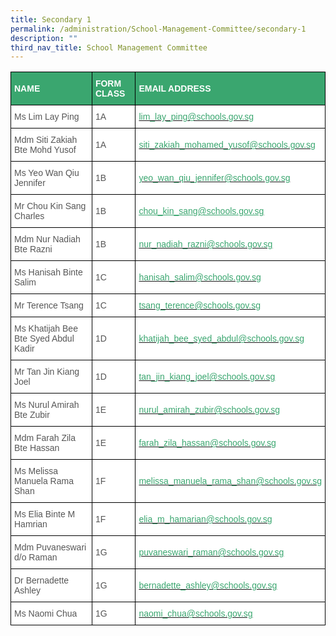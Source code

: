 ```yaml
---
title: Secondary 1
permalink: /administration/School-Management-Committee/secondary-1
description: ""
third_nav_title: School Management Committee
---
```

<style type="text/css">
.tg  {border-collapse:collapse;border-spacing:0;}
.tg td{border-color:black;border-style:solid;border-width:1px;font-family:Arial, sans-serif;font-size:14px;
  overflow:hidden;padding:10px 5px;word-break:normal;}
.tg th{border-color:black;border-style:solid;border-width:1px;font-family:Arial, sans-serif;font-size:14px;
  font-weight:normal;overflow:hidden;padding:10px 5px;word-break:normal;}
.tg .tg-m6ce{background-color:#3AA66F;color:#FFF;font-weight:bold;text-align:left;vertical-align:middle}
.tg .tg-mwz3{background-color:#FFF;color:#565656;text-align:left;vertical-align:middle}
</style>
<table class="tg">
<thead>
  <tr>
    <th class="tg-m6ce"><span style="color:#FFF;background-color:#3AA66F">NAME</span></th>
    <th class="tg-m6ce"><span style="color:#FFF;background-color:#3AA66F">FORM CLASS</span></th>
    <th class="tg-m6ce"><span style="color:#FFF;background-color:#3AA66F">EMAIL ADDRESS</span></th>
  </tr>
</thead>
<tbody>
  <tr>
    <td class="tg-mwz3"><span style="color:#565656"> Ms Lim Lay Ping</span><br></td>
    <td class="tg-mwz3"><span style="color:#565656"> 1A</span></td>
    <td class="tg-mwz3"><span style="color:#565656"> </span><a href="mailto:lim_lay_ping@schools.gov.sg"><span style="text-decoration:none;color:#3AA66F">lim_lay_ping@schools.gov.sg</span></a><br></td>
  </tr>
  <tr>
    <td class="tg-mwz3"><span style="color:#565656"> Mdm Siti Zakiah Bte Mohd Yusof </span></td>
    <td class="tg-mwz3"><span style="color:#565656"> 1A</span></td>
    <td class="tg-mwz3"><span style="color:#565656"> </span><a href="mailto:siti_zakiah_mohamed_yusof@schools.gov.sg"><span style="text-decoration:none;color:#3AA66F">siti_zakiah_mohamed_yusof@schools.gov.sg</span></a></td>
  </tr>
  <tr>
    <td class="tg-mwz3"><span style="color:#565656"> Ms Yeo Wan Qiu Jennifer</span></td>
    <td class="tg-mwz3"><span style="color:#565656"> 1B</span></td>
    <td class="tg-mwz3"><span style="color:#565656"> </span><a href="mailto:yeo_wan_qiu_jennifer@schools.gov.sg"><span style="text-decoration:none;color:#3AA66F">yeo_wan_qiu_jennifer@schools.gov.sg</span></a></td>
  </tr>
  <tr>
    <td class="tg-mwz3"><span style="color:#565656"> Mr Chou Kin Sang Charles</span></td>
    <td class="tg-mwz3"><span style="color:#565656"> 1B</span></td>
    <td class="tg-mwz3"><span style="color:#565656"> </span><a href="mailto:chou_kin_sang@schools.gov.sg"><span style="text-decoration:underline;color:#3AA66F">chou_kin_sang@schools.gov.sg</span></a></td>
  </tr>
  <tr>
    <td class="tg-mwz3"><span style="color:#565656"> Mdm Nur Nadiah Bte Razni</span><br></td>
    <td class="tg-mwz3"><span style="color:#565656"> 1B</span></td>
    <td class="tg-mwz3"><span style="color:#565656"> </span><a href="mailto:nur_nadiah_razni@schools.gov.sg"><span style="text-decoration:none;color:#3AA66F">nur_nadiah_razni@schools.gov.sg</span></a></td>
  </tr>
  <tr>
    <td class="tg-mwz3"><span style="color:#565656"> Ms Hanisah Binte Salim</span></td>
    <td class="tg-mwz3"><span style="color:#565656"> 1C</span></td>
    <td class="tg-mwz3"><span style="color:#565656"> </span><a href="mailto:hanisah_salim@schools.gov.sg"><span style="text-decoration:none;color:#3AA66F">hanisah_salim@schools.gov.sg</span></a></td>
  </tr>
  <tr>
    <td class="tg-mwz3"><span style="color:#565656"> Mr Terence Tsang</span></td>
    <td class="tg-mwz3"><span style="color:#565656"> 1C</span></td>
    <td class="tg-mwz3"><span style="color:#565656"> </span><a href="mailto:tsang_terence@schools.gov.sg"><span style="text-decoration:none;color:#3AA66F">tsang_terence@schools.gov.sg</span></a></td>
  </tr>
  <tr>
    <td class="tg-mwz3"><span style="color:#565656"> Ms Khatijah Bee Bte Syed Abdul Kadir</span></td>
    <td class="tg-mwz3"><span style="color:#565656"> 1D</span></td>
    <td class="tg-mwz3"><span style="color:#565656"> </span><a href="mailto:khatijah_bee_syed_abdul@schools.gov.sg"><span style="text-decoration:none;color:#3AA66F">khatijah_bee_syed_abdul@schools.gov.sg</span></a></td>
  </tr>
  <tr>
    <td class="tg-mwz3"><span style="color:#565656"> Mr Tan Jin Kiang Joel</span></td>
    <td class="tg-mwz3"><span style="color:#565656"> 1D</span></td>
    <td class="tg-mwz3"><span style="color:#565656"> </span><a href="mailto:tan_jin_kiang_joel@schools.gov.sg"><span style="text-decoration:none;color:#3AA66F">tan_jin_kiang_joel@schools.gov.sg</span></a></td>
  </tr>
  <tr>
    <td class="tg-mwz3"><span style="color:#565656"> Ms Nurul Amirah Bte Zubir</span></td>
    <td class="tg-mwz3"><span style="color:#565656"> 1E</span></td>
    <td class="tg-mwz3"><span style="color:#565656"> </span><a href="mailto:nurul_amirah_zubir@schools.gov.sg"><span style="text-decoration:none;color:#3AA66F">nurul_amirah_zubir@schools.gov.sg</span></a></td>
  </tr>
  <tr>
    <td class="tg-mwz3"><span style="color:#565656"> Mdm Farah Zila Bte Hassan</span></td>
    <td class="tg-mwz3"><span style="color:#565656"> 1E</span></td>
    <td class="tg-mwz3"><span style="color:#565656"> </span><a href="mailto:farah_zila_hassan@schools.gov.sg"><span style="text-decoration:none;color:#3AA66F">farah_zila_hassan@schools.gov.sg</span></a></td>
  </tr>
  <tr>
    <td class="tg-mwz3"><span style="color:#565656"> Ms Melissa Manuela Rama Shan</span></td>
    <td class="tg-mwz3"><span style="color:#565656"> 1F</span></td>
    <td class="tg-mwz3"><span style="color:#565656"> </span><a href="mailto:melissa_manuela_rama_shan@schools.gov.sg"><span style="text-decoration:none;color:#3AA66F">melissa_manuela_rama_shan@schools.gov.sg</span></a></td>
  </tr>
  <tr>
    <td class="tg-mwz3"><span style="color:#565656"> Ms Elia Binte M Hamrian</span></td>
    <td class="tg-mwz3"><span style="color:#565656"> 1F</span></td>
    <td class="tg-mwz3"><span style="color:#565656"> </span><a href="mailto:elia_m_hamarian@schools.gov.sg"><span style="text-decoration:none;color:#3AA66F">elia_m_hamarian@schools.gov.sg</span></a></td>
  </tr>
  <tr>
    <td class="tg-mwz3"><span style="color:#565656"> Mdm Puvaneswari d/o Raman</span></td>
    <td class="tg-mwz3"><span style="color:#565656"> 1G</span></td>
    <td class="tg-mwz3"><span style="color:#565656"> </span><a href="mailto:puvaneswari_raman@schools.gov.sg"><span style="text-decoration:none;color:#3AA66F">puvaneswari_raman@schools.gov.sg</span></a></td>
  </tr>
  <tr>
    <td class="tg-mwz3"><span style="color:#565656"> Dr Bernadette Ashley</span></td>
    <td class="tg-mwz3"><span style="color:#565656"> 1G</span></td>
    <td class="tg-mwz3"><span style="color:#565656"> </span><a href="mailto:bernadette_ashley@schools.gov.sg"><span style="text-decoration:none;color:#3AA66F">bernadette_ashley@schools.gov.sg</span></a></td>
  </tr>
  <tr>
    <td class="tg-mwz3"><span style="color:#565656"> Ms Naomi Chua</span></td>
    <td class="tg-mwz3"><span style="color:#565656"> 1G</span></td>
    <td class="tg-mwz3"><span style="color:#565656"> </span><a href="mailto:naomi_chua@schools.gov.sg"><span style="text-decoration:none;color:#3AA66F">naomi_chua@schools.gov.sg</span></a></td>
  </tr>
</tbody>
</table>